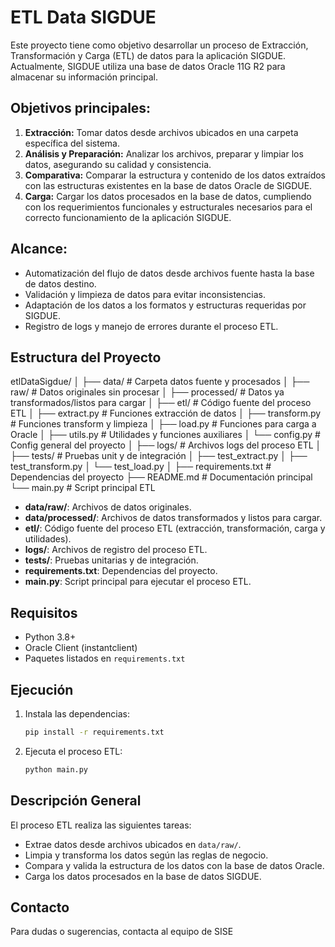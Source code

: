 # ETL Data SIGDUE

Este proyecto tiene como objetivo desarrollar un proceso de Extracción, Transformación y Carga (ETL) de datos para la aplicación SIGDUE. Actualmente, SIGDUE utiliza una base de datos Oracle 11G R2 para almacenar su información principal.

## Objetivos principales:

1. **Extracción:** Tomar datos desde archivos ubicados en una carpeta específica del sistema.
2. **Análisis y Preparación:** Analizar los archivos, preparar y limpiar los datos, asegurando su calidad y consistencia.
3. **Comparativa:** Comparar la estructura y contenido de los datos extraídos con las estructuras existentes en la base de datos Oracle de SIGDUE.
4. **Carga:** Cargar los datos procesados en la base de datos, cumpliendo con los requerimientos funcionales y estructurales necesarios para el correcto funcionamiento de la aplicación SIGDUE.

## Alcance:

- Automatización del flujo de datos desde archivos fuente hasta la base de datos destino.
- Validación y limpieza de datos para evitar inconsistencias.
- Adaptación de los datos a los formatos y estructuras requeridas por SIGDUE.
- Registro de logs y manejo de errores durante el proceso ETL.

## Estructura del Proyecto

etlDataSigdue/
│
├── data/                # Carpeta datos fuente y procesados
│   ├── raw/             # Datos originales sin procesar
│   ├── processed/       # Datos ya transformados/listos para cargar
│
├── etl/                 # Código fuente del proceso ETL
│   ├── extract.py       # Funciones extracción de datos
│   ├── transform.py     # Funciones transform y limpieza
│   ├── load.py          # Funciones para carga a Oracle
│   ├── utils.py         # Utilidades y funciones auxiliares
│   └── config.py        # Config general del proyecto
│
├── logs/                # Archivos logs del proceso ETL
│
├── tests/               # Pruebas unit y de integración
│   ├── test_extract.py
│   ├── test_transform.py
│   └── test_load.py
│
├── requirements.txt     # Dependencias del proyecto
├── README.md            # Documentación principal
└── main.py              # Script principal ETL

- **data/raw/**: Archivos de datos originales.
- **data/processed/**: Archivos de datos transformados y listos para cargar.
- **etl/**: Código fuente del proceso ETL (extracción, transformación, carga y utilidades).
- **logs/**: Archivos de registro del proceso ETL.
- **tests/**: Pruebas unitarias y de integración.
- **requirements.txt**: Dependencias del proyecto.
- **main.py**: Script principal para ejecutar el proceso ETL.

## Requisitos

- Python 3.8+
- Oracle Client (instantclient)
- Paquetes listados en `requirements.txt`

## Ejecución

1. Instala las dependencias:
    ```bash
    pip install -r requirements.txt
    ```

2. Ejecuta el proceso ETL:
    ```bash
    python main.py
    ```

## Descripción General

El proceso ETL realiza las siguientes tareas:
- Extrae datos desde archivos ubicados en `data/raw/`.
- Limpia y transforma los datos según las reglas de negocio.
- Compara y valida la estructura de los datos con la base de datos Oracle.
- Carga los datos procesados en la base de datos SIGDUE.

## Contacto

Para dudas o sugerencias, contacta al equipo de SISE